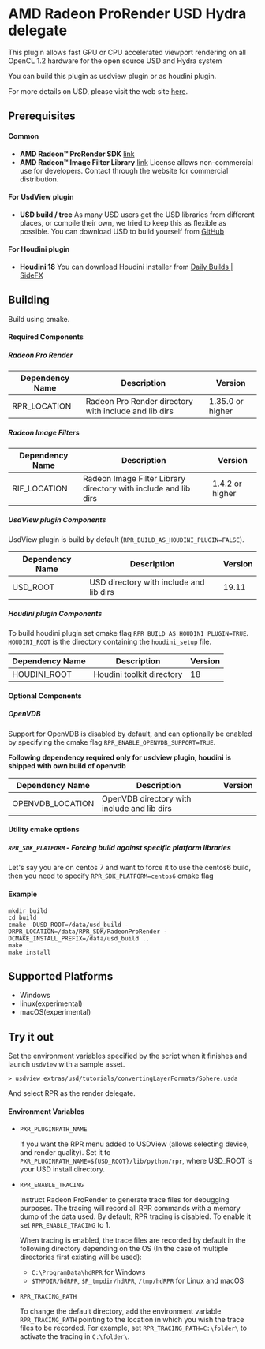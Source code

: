 AMD Radeon ProRender USD Hydra delegate
===========================

This plugin allows fast GPU or CPU accelerated viewport rendering on all OpenCL 1.2 hardware for the open source USD and Hydra system

You can build this plugin as usdview plugin or as houdini plugin.

For more details on USD, please visit the web site [here](http://openusd.org).

Prerequisites
-----------------------------

#### Common
* **AMD Radeon™ ProRender SDK** [link](https://www.amd.com/en/technologies/sdk-agreement)
* **AMD Radeon™ Image Filter Library** [link](https://www.amd.com/en/technologies/sdk-agreement)
License allows non-commercial use for developers.  Contact through the website for commercial distribution.

#### For UsdView plugin
* **USD build / tree**
As many USD users get the USD libraries from different places, or compile their own, we tried to keep this as flexible as possible.
You can download USD to build yourself from [GitHub](https://www.github.com/PixarAnimationStudios/USD)

#### For Houdini plugin
* **Houdini 18**
You can download Houdini installer from [Daily Builds | SideFX](https://www.sidefx.com/download/daily-builds/#category-gold)

Building
-----------------------------

Build using cmake.

#### Required Components

##### Radeon Pro Render

| Dependency Name            | Description                                                             | Version          |
| ------------------         |-----------------------------------------------------------------------  | -------          |
| RPR_LOCATION               | Radeon Pro Render directory with include and lib dirs                   | 1.35.0 or higher |

##### Radeon Image Filters

| Dependency Name            | Description                                                             | Version          |
| ------------------         |-----------------------------------------------------------------------  | -------          |
| RIF_LOCATION               | Radeon Image Filter Library directory with include and lib dirs         | 1.4.2 or higher  |

##### UsdView plugin Components

UsdView plugin is build by default (```RPR_BUILD_AS_HOUDINI_PLUGIN=FALSE```).

| Dependency Name            | Description                                                             | Version          |
| ------------------         |-----------------------------------------------------------------------  | -------          |
| USD_ROOT                   | USD directory with include and lib dirs                                 | 19.11            |

##### Houdini plugin Components

To build houdini plugin set cmake flag ```RPR_BUILD_AS_HOUDINI_PLUGIN=TRUE```. `HOUDINI_ROOT` is the directory containing the `houdini_setup` file.

| Dependency Name            | Description                                                             | Version          |
| ------------------         |-----------------------------------------------------------------------  | -------          |
| HOUDINI_ROOT               | Houdini toolkit directory                                               | 18               |

#### Optional Components

##### OpenVDB

Support for OpenVDB is disabled by default, and can optionally be enabled by
specifying the cmake flag ```RPR_ENABLE_OPENVDB_SUPPORT=TRUE```.

**Following dependency required only for usdview plugin, houdini is shipped with own build of openvdb**

| Dependency Name            | Description                                                             | Version          |
| ------------------         |-----------------------------------------------------------------------  | -------          |
| OPENVDB_LOCATION           | OpenVDB directory with include and lib dirs                             |                  |

#### Utility cmake options

##### `RPR_SDK_PLATFORM` - Forcing build against specific platform libraries

Let's say you are on centos 7 and want to force it to use the centos6 build,
then you need to specify ```RPR_SDK_PLATFORM=centos6``` cmake flag

#### Example

```
mkdir build
cd build
cmake -DUSD_ROOT=/data/usd_build -DRPR_LOCATION=/data/RPR_SDK/RadeonProRender -DCMAKE_INSTALL_PREFIX=/data/usd_build ..
make
make install
```

Supported Platforms
-----------------------------
* Windows
* linux(experimental)
* macOS(experimental)

Try it out
-----------------------------

Set the environment variables specified by the script when it finishes and
launch ```usdview``` with a sample asset.

```
> usdview extras/usd/tutorials/convertingLayerFormats/Sphere.usda
```

And select RPR as the render delegate.

#### Environment Variables

*   `PXR_PLUGINPATH_NAME`

    If you want the RPR menu added to USDView (allows selecting device, and render quality). Set it to ``` PXR_PLUGINPATH_NAME=${USD_ROOT}/lib/python/rpr ```, where USD_ROOT is your USD install directory.

*   `RPR_ENABLE_TRACING`

    Instruct Radeon ProRender to generate trace files for debugging purposes. The tracing will record all RPR commands with a memory dump of the data used. By default, RPR tracing is disabled. To enable it set `RPR_ENABLE_TRACING` to 1.

    When tracing is enabled, the trace files are recorded by default in the following directory depending on the OS (In the case of multiple directories first existing will be used):

    - `C:\ProgramData\hdRPR` for Windows
    - `$TMPDIR/hdRPR`, `$P_tmpdir/hdRPR`, `/tmp/hdRPR` for Linux and macOS

*   `RPR_TRACING_PATH`

    To change the default directory, add the environment variable `RPR_TRACING_PATH` pointing to the location in which you wish the trace files to be recorded. For example, set `RPR_TRACING_PATH=C:\folder\` to activate the tracing in `C:\folder\`.
